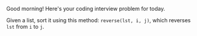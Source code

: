 Good morning! Here's your coding interview problem for today.

Given a list, sort it using this method: `reverse(lst, i, j)`, which reverses `lst` from `i` to `j`.